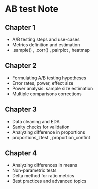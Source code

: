 # AB test Note

## Chapter 1
- A/B testing steps and use-cases
- Metrics definition and estimation
- .sample() , .corr() , pairplot , heatmap
  
## Chapter 2
- Formulating A/B testing hypotheses
- Error rates, power, effect size
- Power analysis: sample size estimation
- Multiple comparisons corrections
  
## Chapter 3
- Data cleaning and EDA
- Sanity checks for validation
- Analyzing difference in proportions
- proportions_ztest , proportion_confint

## Chapter 4
- Analyzing differences in means
- Non-parametric tests
- Delta method for ratio metrics
- Best practices and advanced topics
